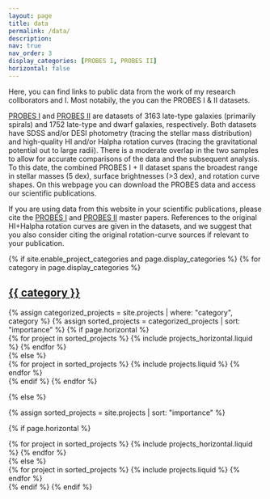 ```yaml
---
layout: page
title: data
permalink: /data/
description: 
nav: true
nav_order: 3
display_categories: [PROBES I, PROBES II]
horizontal: false
---
```


Here, you can find links to public data from the work of my research collborators and I. Most notabily, the you can the PROBES I & II datasets.

<a href="https://ui.adsabs.harvard.edu/abs/2022ApJS..262...33S/abstract">PROBES I</a> and <a href="https://ui.adsabs.harvard.edu/abs/2022MNRAS.514.3510F/abstract">PROBES II</a> are datasets of 3163 late-type galaxies (primarily spirals) and 1752 late-type and dwarf galaxies, respectively. Both datasets have SDSS and/or DESI photometry (tracing the stellar mass distribution) and high-quality HI and/or Halpha rotation curves (tracing the gravitational potential out to large radii). There is a moderate overlap in the two samples to allow for accurate comparisons of the data and the subsequent analysis. To this date, the combined PROBES I + II dataset spans the broadest range in stellar masses (5 dex), surface brightnesses (>3 dex), and rotation curve shapes. On this webpage you can download the PROBES data and access our scientific publications.

If you are using data from this website in your scientific publications, please cite the <a href="https://ui.adsabs.harvard.edu/abs/2022ApJS..262...33S/abstract">PROBES I</a> and <a href="https://ui.adsabs.harvard.edu/abs/2022MNRAS.514.3510F/abstract">PROBES II</a> master papers. References to the original HI+Halpha rotation curves are given in the datasets, and we suggest that you also consider citing the original rotation-curve sources if relevant to your publication.


<!-- _pages/data.md -->
<div class="projects">
{% if site.enable_project_categories and page.display_categories %}
  <!-- Display categorized projects -->
  {% for category in page.display_categories %}
  <a id="{{ category }}" href=".#{{ category }}">
    <h2 class="category">{{ category }}</h2>
  </a>
  {% assign categorized_projects = site.projects | where: "category", category %}
  {% assign sorted_projects = categorized_projects | sort: "importance" %}
  <!-- Generate cards for each project -->
  {% if page.horizontal %}
  <div class="container">
    <div class="row row-cols-1 row-cols-md-2">
    {% for project in sorted_projects %}
      {% include projects_horizontal.liquid %}
    {% endfor %}
    </div>
  </div>
  {% else %}
  <div class="row row-cols-1 row-cols-md-3">
    {% for project in sorted_projects %}
      {% include projects.liquid %}
    {% endfor %}
  </div>
  {% endif %}
  {% endfor %}

{% else %}

<!-- Display projects without categories -->

{% assign sorted_projects = site.projects | sort: "importance" %}

  <!-- Generate cards for each project -->

{% if page.horizontal %}

  <div class="container">
    <div class="row row-cols-1 row-cols-md-2">
    {% for project in sorted_projects %}
      {% include projects_horizontal.liquid %}
    {% endfor %}
    </div>
  </div>
  {% else %}
  <div class="row row-cols-1 row-cols-md-3">
    {% for project in sorted_projects %}
      {% include projects.liquid %}
    {% endfor %}
  </div>
  {% endif %}
{% endif %}
</div>
